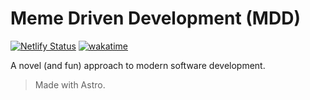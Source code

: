 # Meme Driven Development (MDD)

[![Netlify Status][netlify-badge]][netlify] [![wakatime][wakatime-badge]][watatime]

A novel (and fun) approach to modern software development.

> Made with Astro.

<!-- LINK LABELS -->
[netlify-badge]: https://api.netlify.com/api/v1/badges/d6730e2d-6014-4a83-9f42-8b21ad34220c/deploy-status
[netlify]: https://app.netlify.com/sites/meme-driven-dev/deploys

[wakatime-badge]: https://wakatime.com/badge/user/2b948ae2-4be1-4020-8a57-7de60b53fe1d/project/3683a22e-647f-49a8-bc5d-9a0293258f5d..svg
[watatime]: https://wakatime.com